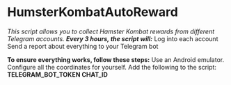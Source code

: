 # HumsterKombatAutoReward
*This script allows you to collect Hamster Kombat rewards from different Telegram accounts.*
***Every 3 hours, the script will:***
  Log into each account
  Send a report about everything to your Telegram bot

**To ensure everything works, follow these steps:**
  Use an Android emulator.
  Configure all the coordinates for yourself.
  Add the following to the script:
      **TELEGRAM_BOT_TOKEN
      CHAT_ID**

